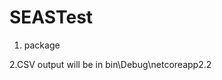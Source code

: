 # SEASTest
1. package 
<PackageReference Include="CsvHelper" Version="12.1.2" />
<PackageReference Include="Microsoft.NET.Test.Sdk" Version="16.3.0" />
<PackageReference Include="NUnit" Version="3.12.0" />
<PackageReference Include="NUnit3TestAdapter" Version="3.15.1" />

2.CSV output will be in bin\Debug\netcoreapp2.2
